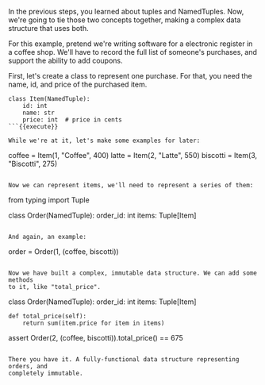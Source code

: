 In the previous steps, you learned about tuples and NamedTuples. Now, we're
going to tie those two concepts together, making a complex data structure that
uses both.

For this example, pretend we're writing software for a electronic register in
a coffee shop. We'll have to record the full list of someone's purchases, and
support the ability to add coupons.

First, let's create a class to represent one purchase. For that, you need the
name, id, and price of the purchased item.

```
class Item(NamedTuple):
    id: int
    name: str
    price: int  # price in cents
```{{execute}}

While we're at it, let's make some examples for later:

```
coffee = Item(1, "Coffee", 400)
latte = Item(2, "Latte", 550)
biscotti = Item(3, "Biscotti", 275)
```{{execute}}

Now we can represent items, we'll need to represent a series of them:

```
from typing import Tuple

class Order(NamedTuple):
    order_id: int
    items: Tuple[Item]
```{{execute}}

And again, an example:

```
order = Order(1, (coffee, biscotti))
```{{execute}}

Now we have built a complex, immutable data structure. We can add some methods
to it, like "total_price".

```
class Order(NamedTuple):
    order_id: int
    items: Tuple[Item]

    def total_price(self):
        return sum(item.price for item in items)

assert Order(2, (coffee, biscotti)).total_price() == 675
```{{execute}}

There you have it. A fully-functional data structure representing orders, and
completely immutable.
